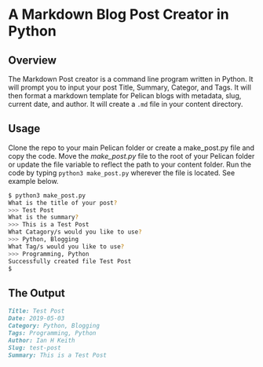 # A Markdown Blog Post Creator in Python

## Overview

The Markdown Post creator is a command line program written in Python. It will prompt you to input your post Title, Summary, Categor, and Tags. It will then format a markdown template for Pelican blogs with metadata, slug, current date, and author. It will create a `.md` file in your content directory.

## Usage

Clone the repo to your main Pelican folder or create a make_post.py file and copy the code. Move the _make_post.py_ file to the root of your Pelican folder or update the file variable to reflect the path to your content folder. Run the code by typing `python3 make_post.py` wherever the file is located. See example below.

```bash
$ python3 make_post.py
What is the title of your post?
>>> Test Post
What is the summary?
>>> This is a Test Post
What Catagory/s would you like to use?
>>> Python, Blogging
What Tag/s would you like to use?
>>> Programming, Python
Successfully created file Test Post
$
```

## The Output

```markdown
Title: Test Post
Date: 2019-05-03
Category: Python, Blogging
Tags: Programming, Python
Author: Ian H Keith
Slug: test-post
Summary: This is a Test Post
```

